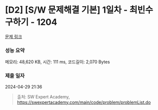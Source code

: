 # [D2] [S/W 문제해결 기본] 1일차 - 최빈수 구하기 - 1204 

[문제 링크](https://swexpertacademy.com/main/code/problem/problemDetail.do?contestProbId=AV13zo1KAAACFAYh) 

### 성능 요약

메모리: 48,620 KB, 시간: 111 ms, 코드길이: 2,070 Bytes

### 제출 일자

2024-04-29 21:36



> 출처: SW Expert Academy, https://swexpertacademy.com/main/code/problem/problemList.do